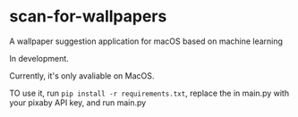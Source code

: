 # scan-for-wallpapers
A wallpaper suggestion application for macOS based on machine learning

In development.

Currently, it's only avaliable on MacOS.

TO use it, run `pip install -r requirements.txt`, replace the <YOUR-API-KEY> in main.py with your pixaby API key, and run main.py